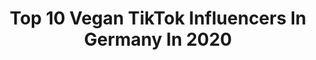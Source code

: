 ---
title: Top 10 Vegan TikTok Influencers In Germany In 2020
description: >-
  Find top vegan TikTok influencers in Germany in 2020. Most popular hashtags: #love #quarantine #meinramadan #beautymode.
platform: TikTok
profiles:
  - username: "lindermusic"
    fullname: >-
      lindermusic
    location: "Germany"
    followers: 194106
    engagement: 1467
    commentsToLikes: 0.037219
    id: cka6mhchl77hr0i780fglaakm
    verified: true
    hashtags: "#foryoupage, #meintedtalk, #klavier, #gameface"
  - username: "christina.mariaaaa"
    fullname: >-
      𝒞𝒽𝓇𝒾𝓈𝓉𝒾𝓃𝒶
    location: "Germany"
    followers: 843143
    engagement: 1903
    commentsToLikes: 0.020479
    id: ck81svofvtfwz0j78dorq90vh
    verified: true
    hashtags: "#heathers, #dagibee, #julienbam, #tiktokdance"
  - username: "waffle_brothers"
    fullname: >-
      Waffle Brothers
    location: "Germany"
    followers: 36276
    engagement: 1395
    commentsToLikes: 0.053858
    id: ckamvrby154400i7813g5c880
    verified: false
    hashtags: "#happy, #helftuns, #joke, #loredana"
  - username: "kalaky"
    fullname: >-
      K A L A K Y 💖
    location: "Germany"
    followers: 15865
    engagement: 978
    commentsToLikes: 0.027973
    id: ck8kltv7i5jwc0j78ivrgnqfq
    verified: false
    hashtags: "#fy, #photograhy, #canoncamera, #model"
  - username: "plantbasedcouple"
    fullname: >-
      Johanna & Lenni 🌻
    location: "Germany"
    followers: 46247
    engagement: 995
    commentsToLikes: 0.015290
    id: ck7zog9knjrxw0j78gaxosdbh
    verified: false
    hashtags: "#vegansnack, #heimspiel, #veganrecipes, #calories"
  - username: "natalibrl"
    fullname: >-
      Natalia ❤️
    location: "Germany"
    followers: 7808
    engagement: 731
    commentsToLikes: 0.124672
    id: ckai83jcl2tj60i78wh1ws6ww
    verified: false
    hashtags: "#france, #essen, #treptowerpark, #veganfood"
  - username: "justbogdana"
    fullname: >-
      Just Bogdana
    location: "Germany"
    followers: 5784
    engagement: 742
    commentsToLikes: 0.037860
    id: cka0x4n7m5i5t0i78lnikbyh9
    verified: false
    hashtags: "#ingermany, #beautyofnature, #beautyroutine, #imbored"
  - username: "pedropereira957"
    fullname: >-
      Pedro Pereira
    location: "Germany"
    followers: 31357
    engagement: 518
    commentsToLikes: 0.125431
    id: cka0gl8h34vw20i78mhcv6pel
    verified: false
    hashtags: "#reibekuchen, #forupage, #wieder, #21uhrlive"
  - username: "bestformbene"
    fullname: >-
      bestFormBene
    location: "Germany"
    followers: 25747
    engagement: 446
    commentsToLikes: 0.067500
    id: ckamdnwrt0f9f0i78eo6bnkz9
    verified: false
    hashtags: "#krebs, #fruit, #hormone, #4you"
  - username: "esra.elbasan"
    fullname: >-
      Esra.Elbasan
    location: "Germany"
    followers: 4432
    engagement: 661
    commentsToLikes: 0.041483
    id: ck80oqloojaw60j782kr35l53
    verified: false
    hashtags: "#passion, #viral, #honigmaske, #proteinshake"
---